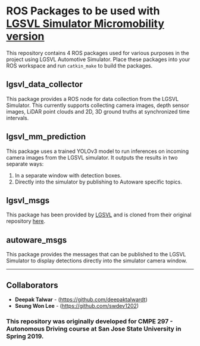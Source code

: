 # ROS Packages to be used with [LGSVL Simulator Micromobility version](https://github.com/deepaktalwardt/lgsvl_simulator_micromobility.git)
This repository contains 4 ROS packages used for various purposes in the project using LGSVL Automotive Simulator. Place these packages into your ROS workspace and run `catkin_make` to build the packages.

## lgsvl_data_collector
This package provides a ROS node for data collection from the LGSVL Simulator. This currently supports collecting camera images, depth sensor images, LiDAR point clouds and 2D, 3D ground truths at synchronized time intervals.

## lgsvl_mm_prediction
This package uses a trained YOLOv3 model to run inferences on incoming camera images from the LGSVL simulator. It outputs the results in two separate ways:
1. In a separate window with detection boxes.
2. Directly into the simulator by publishing to Autoware specific topics.

## lgsvl_msgs
This package has been provided by [LGSVL](https://github.com/lgsvl) and is cloned from their original repository [here](https://github.com/lgsvl/lgsvl_msgs).

## autoware_msgs
This package provides the messages that can be published to the LGSVL Simulator to display detections directly into the simulator camera window.

---
## Collaborators
* **Deepak Talwar** - (https://github.com/deepaktalwardt)
* **Seung Won Lee** - (https://github.com/swdev1202)
### This repository was originally developed for CMPE 297 - Autonomous Driving course at San Jose State University in Spring 2019.
